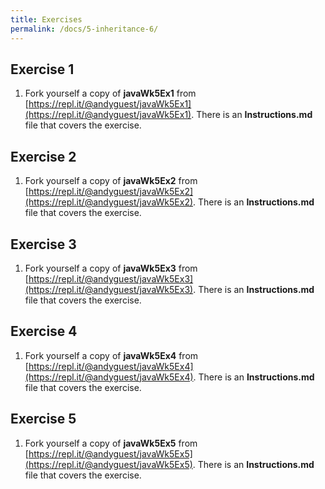 ```yaml
---
title: Exercises
permalink: /docs/5-inheritance-6/
---
```

## Exercise 1
1. Fork yourself a copy of **javaWk5Ex1** from [https://repl.it/@andyguest/javaWk5Ex1](https://repl.it/@andyguest/javaWk5Ex1). There is an **Instructions.md** file that covers the exercise. 

## Exercise 2
1. Fork yourself a copy of **javaWk5Ex2** from [https://repl.it/@andyguest/javaWk5Ex2](https://repl.it/@andyguest/javaWk5Ex2). There is an **Instructions.md** file that covers the exercise. 

## Exercise 3

1. Fork yourself a copy of **javaWk5Ex3** from [https://repl.it/@andyguest/javaWk5Ex3](https://repl.it/@andyguest/javaWk5Ex3). There is an **Instructions.md** file that covers the exercise. 

## Exercise 4

1. Fork yourself a copy of **javaWk5Ex4** from [https://repl.it/@andyguest/javaWk5Ex4](https://repl.it/@andyguest/javaWk5Ex4). There is an **Instructions.md** file that covers the exercise. 

## Exercise 5

1. Fork yourself a copy of **javaWk5Ex5** from [https://repl.it/@andyguest/javaWk5Ex5](https://repl.it/@andyguest/javaWk5Ex5). There is an **Instructions.md** file that covers the exercise. 
